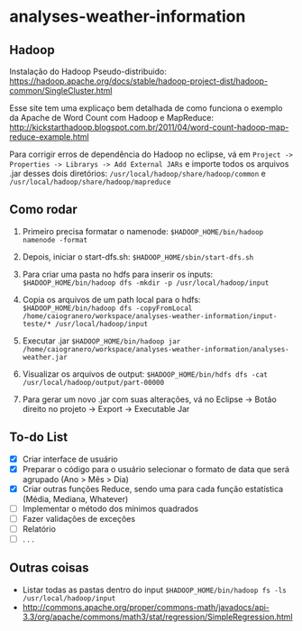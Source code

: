 # analyses-weather-information

## Hadoop

Instalação do Hadoop Pseudo-distribuido: https://hadoop.apache.org/docs/stable/hadoop-project-dist/hadoop-common/SingleCluster.html

Esse site tem uma explicaço bem detalhada de como funciona o exemplo da Apache de Word Count com Hadoop e MapReduce: http://kickstarthadoop.blogspot.com.br/2011/04/word-count-hadoop-map-reduce-example.html

Para corrigir erros de dependência do Hadoop no eclipse, vá em `Project -> Properties -> Librarys -> Add External JARs` e importe todos os arquivos .jar desses dois diretórios: `/usr/local/hadoop/share/hadoop/common` e `/usr/local/hadoop/share/hadoop/mapreduce`

## Como rodar

1. Primeiro precisa formatar o namenode: `$HADOOP_HOME/bin/hadoop namenode -format`

2. Depois, iniciar o start-dfs.sh: `$HADOOP_HOME/sbin/start-dfs.sh`

3. Para criar uma pasta no hdfs para inserir os inputs: `$HADOOP_HOME/bin/hadoop dfs -mkdir -p /usr/local/hadoop/input` 

4. Copia os arquivos de um path local para o hdfs: `$HADOOP_HOME/bin/hadoop dfs -copyFromLocal /home/caiogranero/workspace/analyses-weather-information/input-teste/* /usr/local/hadoop/input` 

5. Executar .jar `$HADOOP_HOME/bin/hadoop jar /home/caiogranero/workspace/analyses-weather-information/analyses-weather.jar`

6. Visualizar os arquivos de output: `$HADOOP_HOME/bin/hdfs dfs -cat /usr/local/hadoop/output/part-00000`

7. Para gerar um  novo .jar com suas alterações, vá no Eclipse -> Botão direito no projeto -> Export -> Executable Jar

## To-do List

- [x] Criar interface de usuário
- [x] Preparar o código para o usuário selecionar o formato de data que será agrupado (Ano > Mês > Dia)
- [x] Criar outras funções Reduce, sendo uma para cada função estatística (Média, Mediana, Whatever)
- [ ] Implementar o método dos mínimos quadrados
- [ ] Fazer validações de exceções 
- [ ] Relatório
- [ ] . . . 

## Outras coisas

* Listar todas as pastas dentro do input `$HADOOP_HOME/bin/hadoop fs -ls /usr/local/hadoop/input`
* http://commons.apache.org/proper/commons-math/javadocs/api-3.3/org/apache/commons/math3/stat/regression/SimpleRegression.html